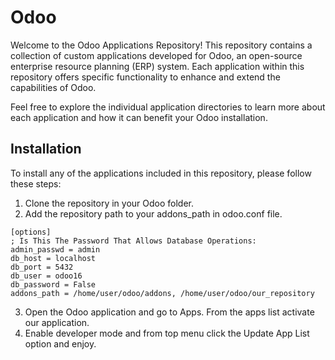 # Odoo

Welcome to the Odoo Applications Repository! This repository contains a collection of custom applications developed for Odoo, an open-source enterprise resource planning (ERP) system. Each application within this repository offers specific functionality to enhance and extend the capabilities of Odoo.

Feel free to explore the individual application directories to learn more about each application and how it can benefit your Odoo installation.

## Installation

To install any of the applications included in this repository, please follow these steps:

1. Clone the repository in your Odoo folder.
2. Add the repository path to your addons_path in odoo.conf file.

```
[options]
; Is This The Password That Allows Database Operations:
admin_passwd = admin
db_host = localhost
db_port = 5432
db_user = odoo16
db_password = False
addons_path = /home/user/odoo/addons, /home/user/odoo/our_repository

```
3. Open the Odoo application and go to Apps. From the apps list activate our application.
4. Enable developer mode and from top menu click the Update App List option and enjoy.
